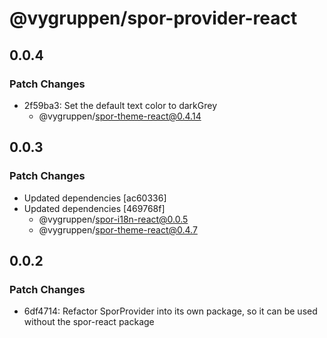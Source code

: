 # @vygruppen/spor-provider-react

## 0.0.4

### Patch Changes

- 2f59ba3: Set the default text color to darkGrey
  - @vygruppen/spor-theme-react@0.4.14

## 0.0.3

### Patch Changes

- Updated dependencies [ac60336]
- Updated dependencies [469768f]
  - @vygruppen/spor-i18n-react@0.0.5
  - @vygruppen/spor-theme-react@0.4.7

## 0.0.2

### Patch Changes

- 6df4714: Refactor SporProvider into its own package, so it can be used without the spor-react package
